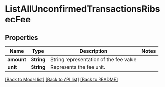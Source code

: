 # ListAllUnconfirmedTransactionsRibsecFee

## Properties

Name | Type | Description | Notes
------------ | ------------- | ------------- | -------------
**amount** | **String** | String representation of the fee value | 
**unit** | **String** | Represents the fee unit. | 

[[Back to Model list]](../README.md#documentation-for-models) [[Back to API list]](../README.md#documentation-for-api-endpoints) [[Back to README]](../README.md)


